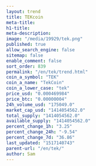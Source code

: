 ```yaml
---
layout: trend
title: TEKcoin
meta-title: 
h1-title: 
meta-description: 
image: "/media/19929/tek.png"
published: true
allow_search_engine: false
sitemap: false
enable_comment: false
sort_order: 839
permalink: "/en/tek/trend.html"
coin_a_symbol: "TEK"
coin_a_name: "TekCoin"
coin_a_lower_case: "tek"
price_usd: "0.000469984"
price_btc: "0.00000004"
24h_volume_usd: "175049.0"
market_cap_usd: "1414054562.0"
total_supply: "1414054562.0"
available_supply: "1414054562.0"
percent_change_1h: "3.25"
percent_change_24h: "-9.54"
percent_change_7d: "36.86"
last_updated: "1517140743"
parent-url: "/en/tek/"
author: Sam
---
```


